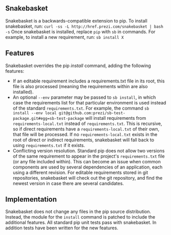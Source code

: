 Snakebasket
---
Snakebasket is a backwards-compatible extension to pip. To install snakebasket, run:
`curl -ss -L http://href.prezi.com/snakebasket | bash -s`
Once snakebasket is installed, replace `pip` with `sb` in commands. For example, to install a new requirement, run:
`sb install X`

## Features
Snakebasket overrides the pip _install_ command, adding the following features:
* If an editable requirement includes a requirements.txt file in its root, this file is also processed (meaning the
  requirements within are also installed).
* An optional `--env` parameter may be passed to `sb install`, in which case the requirements list for that particular
  environment is used instead of the standard `requirements.txt`. For example, the command
  `sb install --env local git@github.com:prezi/sb-test-package.git#egg=sb-test-package` will install requirements from
  `requirements-local.txt` instead of `requirements.txt`. This is recursive, so if direct requirements have a
  `requirements-local.txt` of their own, that file will be processed. If no `requirements-local.txt` exists in the root
  of direct or indirect requirements, snakebasket will fall back to using `requirements.txt` if it exists.
* Conflicting version resolution. Standard pip does not allow two versions of the same requirement to appear in the
  project's `requirements.txt` file (or any file included within). This can become an issue when common components are
  used by several dependencies of an application, each using a different revision. For editable requirements stored in
  git repositories, snakebasket will check out the git repository, and find the newest version in case there are several
  candidates.

## Implementation
Snakebasket does not change any files in the pip source distribution. Instead, the module for the `install` command is
patched to include the additional features. All standard pip unit tests pass with snakebasket. In addition tests have
been written for the new features.